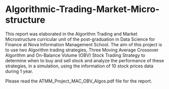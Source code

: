 # Algorithmic-Trading-Market-Micro-structure
This report was elaborated in the Algorithm Trading and Market Microstructure curricular unit of the post-graduation in Data Science for Finance at Nova Information Management School. The aim of this project is to use two Algorithm trading strategies, Three Moving Average Crossover Algorithm and On-Balance Volume (OBV) Stock Trading Strategy to determine when to buy and sell stock and analyze the performance of these strategies, in a simulation, using the information of 10 stock prices data during 1 year.

Please read the ATMM_Project_MAC_OBV_Algos.pdf file for the report.
